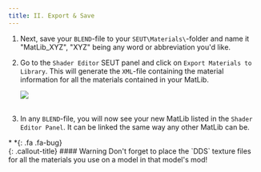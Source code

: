 ```yaml
---
title: II. Export & Save
---
```

1. Next, save your `BLEND`-file to your `SEUT\Materials\`-folder and name it "MatLib_XYZ", "XYZ" being any word or abbreviation you'd like.

2. Go to the `Shader Editor` SEUT panel and click on `Export Materials to Library`. This will generate the `XML`-file containing the material information for all the materials contained in your MatLib.

    ![](/modding-reference/assets/images/tutorials/seut/create-matlib_export.png)
<br><br/>

3. In any `BLEND`-file, you will now see your new MatLib listed in the `Shader Editor Panel`. It can be linked the same way any other MatLib can be.

<div class="callout-block callout-warning"><div class="icon-holder">*&nbsp;*{: .fa .fa-bug}
</div><div class="content">
{: .callout-title}
#### Warning
Don't forget to place the `DDS` texture files for all the materials you use on a model in that model's mod!
</div></div>
